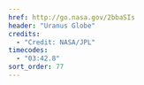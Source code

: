 ```yaml
---
href: http://go.nasa.gov/2bbaSIs
header: "Uranus Globe"
credits:
  - "Credit: NASA/JPL"
timecodes:
  - "03:42.8"
sort_order: 77
---
```

